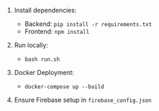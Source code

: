 1. Install dependencies:
   - Backend: `pip install -r requirements.txt`
   - Frontend: `npm install`

2. Run locally:
   - `bash run.sh`

3. Docker Deployment:
   - `docker-compose up --build`

4. Ensure Firebase setup in `firebase_config.json`